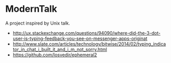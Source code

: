 # ModernTalk

A project inspired by Unix talk.

 * http://ux.stackexchange.com/questions/94090/where-did-the-3-dot-user-is-typing-feedback-you-see-on-messenger-apps-originat
 * http://www.slate.com/articles/technology/bitwise/2014/02/typing_indicator_in_chat_i_built_it_and_i_m_not_sorry.html
 * https://github.com/losvedir/ephemeral2
